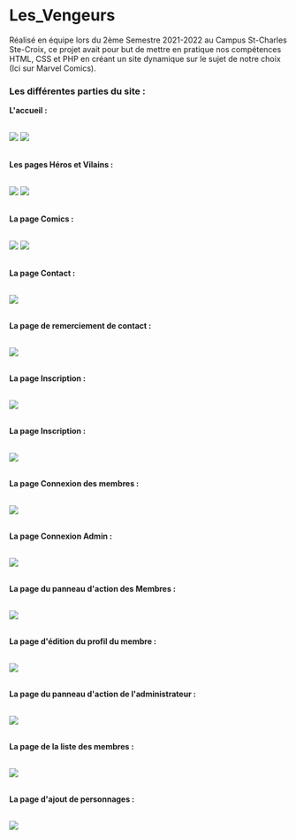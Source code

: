 # Les_Vengeurs
Réalisé en équipe lors du 2ème Semestre 2021-2022 au Campus St-Charles Ste-Croix, ce projet avait pour but de mettre en pratique nos compétences HTML, CSS et PHP en créant un site dynamique sur le sujet de notre choix (Ici sur Marvel Comics).

<h3><b>Les différentes parties du site : </b></h3>

<p><b>L'accueil : </b></p>
<br>
<img src = "./imgsGitHub/accueil(1).png"</img>
<img src = "./imgsGitHub/accueil(2).png"</img>
<br>
<br>

<p><b>Les pages Héros et Vilains :</b></p>
<br>
<img src = "./imgsGitHub/heros.png"</img>
<img src = "./imgsGitHub/vilains.png"</img>
<br>
<br>

<p><b>La page Comics : </b></p>
<br>
<img src = "./imgsGitHub/frise(1).png"</img>
<img src = "./imgsGitHub/frise(2).png"</img>
<br>
<br>

<p><b>La page Contact : </b></p>
<br>
<img src = "./imgsGitHub/contact.png"</img>
<br>
<br>

<p><b>La page de remerciement de contact : </b></p>
<br>
<img src = "./imgsGitHub/remerciementContact.png"</img>

<br>
<br>

<p><b>La page Inscription : </b></p>
<br>
<img src = "./imgsGitHub/connexion.png"</img>

<br>
<br>

<p><b>La page Inscription : </b></p>
<br>
<img src = "./imgsGitHub/connexion.png"</img>

<br>
<br>

<p><b>La page Connexion des membres : </b></p>
<br>
<img src = "./imgsGitHub/connexionMembre.png"</img>

<br>
<br>


<p><b>La page Connexion Admin : </b></p>
<br>
<img src = "./imgsGitHub/connexionAdmin.png"</img>

<br>
<br>

<p><b>La page du panneau d'action des Membres : </b></p>
<br>
<img src = "./imgsGitHub/MembreBoard.png"</img>

<br>
<br>

<p><b>La page d'édition du profil du membre : </b></p>
<br>
<img src = "./imgsGitHub/editionProfilMembre.png"</img>

<br>
<br>

<p><b>La page du panneau d'action de l'administrateur : </b></p>
<br>
<img src = "./imgsGitHub/boardAdmin.png"</img>

<br>
<br>


<p><b>La page de la liste des membres : </b></p>
<br>
<img src = "./imgsGitHub/listeMembres.png"</img>

<br>
<br>

<p><b>La page d'ajout de personnages : </b></p>
<br>
<img src = "./imgsGitHub/publicationPerso.png"</img>

<br>
<br>
